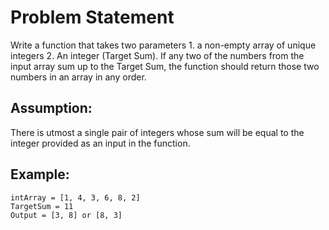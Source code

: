 # Problem Statement
Write a function that takes two parameters 1. a non-empty array of unique integers 2. An integer (Target Sum).
If any two of the numbers from the input array sum up to the Target Sum, the function should return those two numbers in an array in any order.

## Assumption:
There is utmost a single pair of integers whose sum will be equal to the integer provided as an input in the function.
## Example:
```
intArray = [1, 4, 3, 6, 8, 2]
TargetSum = 11
Output = [3, 8] or [8, 3]
```